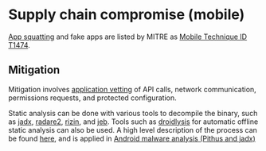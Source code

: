# Supply chain compromise (mobile)

[App squatting](../mobile/squatting.md) and fake apps are listed by MITRE as [Mobile Technique ID T1474](https://attack.mitre.org/techniques/T1474/). 

## Mitigation

Mitigation involves [application vetting](https://attack.mitre.org/datasources/DS0041/) of API calls, network communication, permissions requests, and protected configuration.

Static analysis can be done with various tools to decompile the binary, such as [jadx](https://testlab.tymyrddin.dev/docs/dfir/jadx), [radare2](https://testlab.tymyrddin.dev/docs/dis/r2), [rizin](https://testlab.tymyrddin.dev/docs/dis/rizin), and [jeb](https://testlab.tymyrddin.dev/docs/dis/jeb). Tools such as [droidlysis](https://testlab.tymyrddin.dev/docs/dfir/droidlysis) for automatic offline static analysis can also be used. A high level description of the process can be found [here](https://dfir.tymyrddin.dev/docs/notes/mobile-analysis), and is applied in [Android malware analysis (Pithus and jadx)](https://dfir.tymyrddin.dev/docs/thm/android.md)